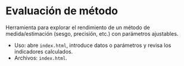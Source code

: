 # Evaluación de método

Herramienta para explorar el rendimiento de un método de medida/estimación (sesgo, precisión, etc.) con parámetros ajustables.

- Uso: abre `index.html`, introduce datos o parámetros y revisa los indicadores calculados.
- Archivos: `index.html`.

